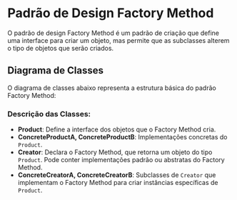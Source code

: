 # Padrão de Design Factory Method

O padrão de design Factory Method é um padrão de criação que define uma interface para criar um objeto, mas permite que as subclasses alterem o tipo de objetos que serão criados.

## Diagrama de Classes

O diagrama de classes abaixo representa a estrutura básica do padrão Factory Method:



### Descrição das Classes:

- **Product**: Define a interface dos objetos que o Factory Method cria.
- **ConcreteProductA, ConcreteProductB**: Implementações concretas do `Product`.
- **Creator**: Declara o Factory Method, que retorna um objeto do tipo `Product`. Pode conter implementações padrão ou abstratas do Factory Method.
- **ConcreteCreatorA, ConcreteCreatorB**: Subclasses de `Creator` que implementam o Factory Method para criar instâncias específicas de `Product`.
